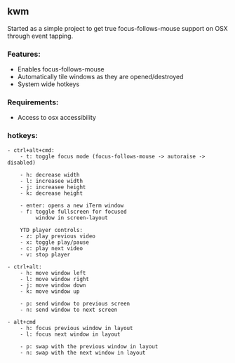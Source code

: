 ## kwm

Started as a simple project to get true focus-follows-mouse support on OSX through event tapping.

### Features:
- Enables focus-follows-mouse
- Automatically tile windows as they are opened/destroyed
- System wide hotkeys

### Requirements:
- Access to osx accessibility

### hotkeys:
    - ctrl+alt+cmd:
        - t: toggle focus mode (focus-follows-mouse -> autoraise -> disabled)

        - h: decrease width
        - l: increasee width
        - j: increasee height
        - k: decrease height

        - enter: opens a new iTerm window
        - f: toggle fullscreen for focused
             window in screen-layout

        YTD player controls:
        - z: play previous video
        - x: toggle play/pause
        - c: play next video
        - v: stop player

    - ctrl+alt:
        - h: move window left
        - l: move window right
        - j: move window down
        - k: move window up

        - p: send window to previous screen
        - n: send window to next screen

    - alt+cmd
        - h: focus previous window in layout
        - l: focus next window in layout

        - p: swap with the previous window in layout
        - n: swap with the next window in layout
